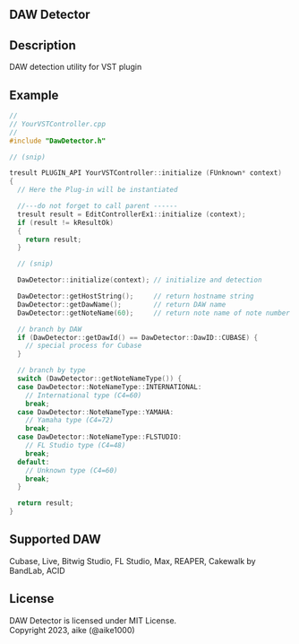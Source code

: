 DAW Detector
---

## Description
DAW detection utility for VST plugin

## Example

```cpp
//
// YourVSTController.cpp
//
#include "DawDetector.h"

// (snip)

tresult PLUGIN_API YourVSTController::initialize (FUnknown* context)
{
  // Here the Plug-in will be instantiated

  //---do not forget to call parent ------
  tresult result = EditControllerEx1::initialize (context);
  if (result != kResultOk)
  {
    return result;
  }

  // (snip)

  DawDetector::initialize(context); // initialize and detection

  DawDetector::getHostString();     // return hostname string
  DawDetector::getDawName();        // return DAW name
  DawDetector::getNoteName(60);     // return note name of note number 60

  // branch by DAW
  if (DawDetector::getDawId() == DawDetector::DawID::CUBASE) {
    // special process for Cubase
  }

  // branch by type
  switch (DawDetector::getNoteNameType()) {
  case DawDetector::NoteNameType::INTERNATIONAL:
    // International type (C4=60)
    break;
  case DawDetector::NoteNameType::YAMAHA:
    // Yamaha type (C4=72)
    break;
  case DawDetector::NoteNameType::FLSTUDIO:
    // FL Studio type (C4=48)
    break;
  default:
    // Unknown type (C4=60)
    break;
  }

  return result;
}
```

## Supported DAW
Cubase, Live, Bitwig Studio, FL Studio, Max, REAPER, Cakewalk by BandLab, ACID

## License
DAW Detector is licensed under MIT License.  
Copyright 2023, aike (@aike1000)  
